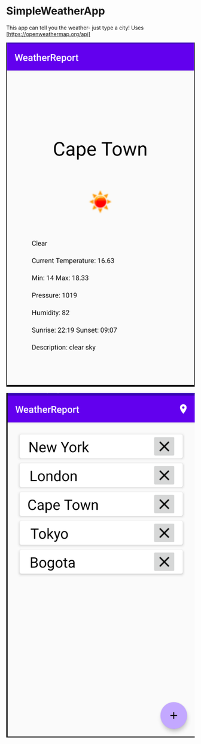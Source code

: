 # SimpleWeatherApp


This app can tell you the weather- just type a city! Uses [https://openweathermap.org/api]

![Add a city to the list](/weather.png?raw=true "List of cities")

![Click to view its weather info](/weather1.png?raw=true "Details")


